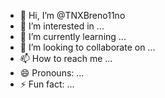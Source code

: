 - 👋 Hi, I’m @TNXBreno11no
- 👀 I’m interested in ...
- 🌱 I’m currently learning ...
- 💞️ I’m looking to collaborate on ...
- 📫 How to reach me ...
- 😄 Pronouns: ...
- ⚡ Fun fact: ...

<!---
TNXBreno11no/TNXBreno11no is a ✨ special ✨ repository because its `README.md` (this file) appears on your GitHub profile.
You can click the Preview link to take a look at your changes.
--->
